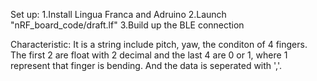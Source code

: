 Set up:
1.Install Lingua Franca and Adruino
2.Launch "nRF_board_code/draft.lf"
3.Build up the BLE connection

Characteristic:
It is a string include pitch, yaw, the conditon of 4 fingers. The first 2 are float with 2 decimal and the last 4 are 0 or 1, where 1 represent that finger is bending. And the data is seperated with ','. 
